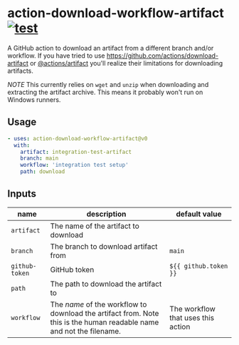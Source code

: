 # action-download-workflow-artifact [![test](https://github.com/billyvg/action-download-workflow-artifact/actions/workflows/test.yml/badge.svg?event=push)](https://github.com/billyvg/action-download-workflow-artifact/actions/workflows/test.yml)

A GitHub action to download an artifact from a different branch and/or workflow. If you have tried to use https://github.com/actions/download-artifact or [@actions/artifact](https://www.npmjs.com/package/@actions/artifact) you'll realize their limitations for downloading artifacts.


*NOTE* This currently relies on `wget` and `unzip` when downloading and extracting the artifact archive. This means it probably won't run on Windows runners.

## Usage

```yml
- uses: action-download-workflow-artifact@v0
  with:
    artifact: integration-test-artifact
    branch: main
    workflow: 'integration test setup'
    path: download
```

## Inputs

| name | description | default value |
| ---- | ----------- | ------------- |
| `artifact` | The name of the artifact to download | |
| `branch` | The branch to download artifact from | `main` |
| `github-token` | GitHub token | `${{ github.token }}` |
| `path` | The path to download the artifact to | |
| `workflow` | The *name* of the workflow to download the artifact from. Note this is the human readable name and not the filename. | The workflow that uses this action |
